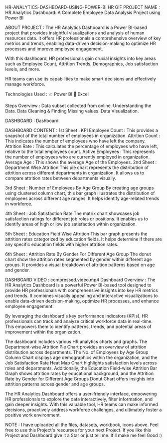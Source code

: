 HR-ANALYTICS-DASHBOARD-USING-POWER-BI
HR GIF
PROJECT NAME :
HR Analytics Dashboard: A Complete Employee Data Analysis Project using Power BI

ABOUT PROJECT :
The HR Analytics Dashboard is a Power BI-based project that provides insightful visualizations and analysis of human resources data. It offers HR professionals a comprehensive overview of key metrics and trends, enabling data-driven decision-making to optimize HR processes and improve employee engagement.

With this dashboard, HR professionals gain crucial insights into key areas such as Employee Count, Attrition Trends, Demographics, Job satisfaction levels, and more.

HR teams can use its capabilities to make smart decisions and effectively manage workforce.


Technologies Used :
📈 Power BI
🔢 Excel

Steps Overview :
Data subset collected from online.
Understanding the Data.
Data Cleaning & Finding Missing values.
Data Visualization.

DASHBOARD :
Dashboard

DASHBOARD CONTENT :
1st Sheet : KPI
Employee Count : This provides a snapshot of the total number of employees in organization.
Attrition Count : This indicates the number of employees who have left the company.
Attrition Rate : This calculates the percentage of employees who have left, relative to the total employees count.
Active Employees : This represents the number of employees who are currently employed in organization.
Average Age : This shows the average Age of the Employees.
2nd Sheet : Department Wise Attrition
This pie chart represents the distribution of attrition across different departments in organization. It allows us to compare attrition rates between departments visually.

3rd Sheet : Number of Employees By Age Group
By creating age groups using clustered column chart, this bar graph illustrates the distribution of employees across different age ranges. It helps identify age-related trends in workforce.

4th Sheet : Job Satisfaction Rate
The matrix chart showcases job satisfaction ratings for different job roles or positions. It enables us to identify areas of high or low job satisfaction within organization.

5th Sheet : Education Field Wise Attrition
This bar graph presents the attrition rates categorized by education fields. It helps determine if there are any specific education fields with higher attrition rates.

6th Sheet : Attrition Rate By Gender For Different Age Group
The donut chart show the attrition rates segmented by gender within different age groups. It provides a visual breakdown of attrition patterns based on age and gender.


DASHBOARD VIDEO :
 compressed.video.mp4 
Dashboard Overview :
The HR Analytics Dashboard is a powerful Power BI-based tool designed to provide HR professionals with comprehensive insights into key HR metrics and trends. It combines visually appealing and interactive visualizations to enable data-driven decision-making, optimize HR processes, and enhance employee engagement.

By leveraging the dashboard's key performance indicators (KPIs), HR professionals can track and analyze critical workforce data in real-time. This empowers them to identify patterns, trends, and potential areas of improvement within the organization.

The dashboard includes various HR analytics charts and graphs. The Department-wise Attrition Pie Chart provides an overview of attrition distribution across departments. The No. of Employees by Age Group Column Chart displays age demographics within the organization, and the Job Satisfaction Rate Heat Map Chart highlights satisfaction levels across roles and departments. Additionally, the Education Field-wise Attrition Bar Graph shows attrition rates by educational background, and the Attrition Rate by Gender for Different Age Groups Donut Chart offers insights into attrition patterns across gender and age groups.

The HR Analytics Dashboard offers a user-friendly interface, empowering HR professionals to explore the data interactively, filter information, and gain deeper insights. With this valuable tool, HR teams can make informed decisions, proactively address workforce challenges, and ultimately foster a positive work environment.

NOTE :
I have uploaded all the files, datasets, workbook, icons above. Feel free to use this Project's resourses for your next Project. If you like this Project and Dashboard give it a Star or just tell me. It'll make me feel Good :)
